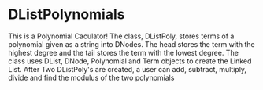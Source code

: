 # DListPolynomials
This is a Polynomial Caculator! The class, DListPoly, stores terms of a polynomial given as a string into DNodes. The head stores the term with the highest degree and the tail stores the term with the lowest degree. The class uses DList, DNode, Polynomial and Term objects to create the Linked List. After Two DListPoly's are created, a user can add, subtract, multiply, divide and find the modulus of the two polynomials
